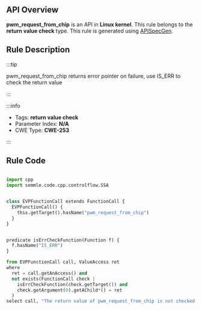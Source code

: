 ---
---


## API Overview
**pwm_request_from_chip** is an API in **Linux kernel**. This rule belongs to the **return value check** type. This rule is generated using [APISpecGen](../../tools/APISpecGen).
## Rule Description

:::tip

pwm_request_from_chip returns error pointer on failure, use IS_ERR to check the return value

:::

:::info

- Tags: **return value check**
- Parameter Index: **N/A**
- CWE Type: **CWE-253**

:::

## Rule Code
```python

import cpp
import semmle.code.cpp.controlflow.SSA


class EVPFunctionCall extends FunctionCall {
  EVPFunctionCall() {
    this.getTarget().hasName("pwm_request_from_chip")
  }
}


predicate isErrCheckFunction(Function f) {
  f.hasName("IS_ERR") 
}

from EVPFunctionCall call, ValueAccess ret
where
  ret = call.getAnAccess() and
  not exists(FunctionCall check |
    isErrCheckFunction(check.getTarget()) and
    check.getArgument(0).getAChild*() = ret
  )
select call, "The return value of pwm_request_from_chip is not checked with IS_ERR."
    
```